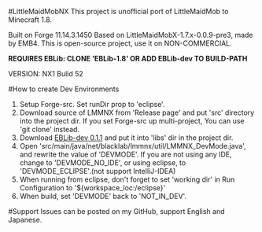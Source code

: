 #LittleMaidMobNX
This project is unofficial port of LittleMaidMob to Minecraft 1.8.

Built on Forge 11.14.3.1450
Based on LittleMaidMobX-1.7.x-0.0.9-pre3, made by EMB4.
This is open-source project, use it on NON-COMMERCIAL.

**REQUIRES EBLib: CLONE 'EBLib-1.8' OR ADD EBLib-dev TO BUILD-PATH**

VERSION: NX1 Bulid 52

#How to create Dev Environments

1. Setup Forge-src. Set runDir prop to 'eclipse'.
2. Download source of LMMNX from 'Release page' and put 'src' directory into the project dir. If you set Forge-src up multi-project, You can use 'git clone' instead.
3. Download [EBLib-dev 0.1.1](http://1drv.ms/1bVlUPl) and put it into 'libs' dir in the project dir.
4. Open 'src/main/java/net/blacklab/lmmnx/util/LMMNX_DevMode.java', and rewrite the value of 'DEVMODE'. If you are not using any IDE, change to 'DEVMODE_NO_IDE', or using eclipse, to 'DEVMODE_ECLIPSE'.(not support IntelliJ-IDEA)
5. When running from eclipse, don't forget to set 'working dir' in Run Configuration to '${workspace_loc:<PROJECTNAME>/eclipse}'
6. When build, set 'DEVMODE' back to 'NOT_IN_DEV'.

#Support
Issues can be posted on my GitHub, support English and Japanese.

